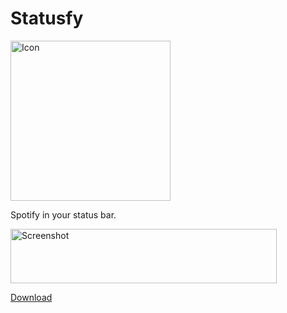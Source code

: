 Statusfy
========

<img src="https://raw.github.com/carlosefonseca/Statusfy/master/Statusfy/Images.xcassets/AppIcon.appiconset/icon_256x256@2x.png" alt="Icon" width="256px" height="256px" />

Spotify in your status bar.

<img src="https://raw.github.com/carlosefonseca/Statusfy/master/screenshot.png" alt="Screenshot" width="426" height="87" />

[Download](https://github.com/carlosefonseca/Statusfy/releases)
